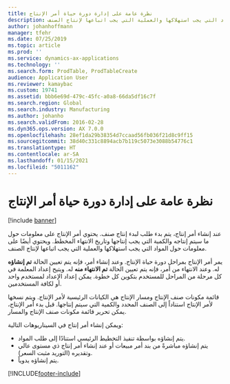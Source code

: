 ```yaml
---
title: نظرة عامة على إدارة دورة حياة أمر الإنتاج
description: عند إنشاء أمر إنتاج، يتم بدء طلب لبدء إنتاج صنف. يحتوي أمر الإنتاج على معلومات حول ما سيتم إنتاجه والكمية التي يجب إنتاجها وتاريخ الانتهاء المخطط. ويحتوي أيضًا على معلومات حول المواد التي يجب استهلاكها والعملية التي يجب اتباعها لإنتاج الصنف.
author: johanhoffmann
manager: tfehr
ms.date: 07/25/2019
ms.topic: article
ms.prod: ''
ms.service: dynamics-ax-applications
ms.technology: ''
ms.search.form: ProdTable, ProdTableCreate
audience: Application User
ms.reviewer: kamaybac
ms.custom: 19741
ms.assetid: bbb6e69d-479c-45fc-a0a8-66da5df16c7f
ms.search.region: Global
ms.search.industry: Manufacturing
ms.author: johanho
ms.search.validFrom: 2016-02-28
ms.dyn365.ops.version: AX 7.0.0
ms.openlocfilehash: 28ef1da29b38354d7ccaad56fb036f21d8c9ff15
ms.sourcegitcommit: 38d40c331c8894acb7b119c5073e3088b54776c1
ms.translationtype: HT
ms.contentlocale: ar-SA
ms.lasthandoff: 01/15/2021
ms.locfileid: "5011162"
---
```

# <a name="production-order-lifecycle-overview"></a>نظرة عامة على إدارة دورة حياة أمر الإنتاج

[!include [banner](../includes/banner.md)]

عند إنشاء أمر إنتاج، يتم بدء طلب لبدء إنتاج صنف. يحتوي أمر الإنتاج على معلومات حول ما سيتم إنتاجه والكمية التي يجب إنتاجها وتاريخ الانتهاء المخطط. ويحتوي أيضًا على معلومات حول المواد التي يجب استهلاكها والعملية التي يجب اتباعها لإنتاج الصنف.

يمر أمر الإنتاج بمراحل دورة حياة الإنتاج. وعند إنشاء أمر، فإنه يتم تعيين الحالة **تم إنشاؤه** له. وعند الانتهاء من أمر، فإنه يتم تعيين الحالة **تم الانتهاء منه** له. ويتيح إعداد المعلمة في كل مرحلة من المراحل للمستخدم بتكوين كل خطوة. يمكن إعداد الإعداد لمستخدم واحد أو لكافة المستخدمين.

قائمة مكونات صنف الإنتاج ومسار الإنتاج هي الكيانات الرئيسية لأمر الإنتاج. ويتم نسخها لأمر الإنتاج استناداً إلى الصنف المحدد والكمية التي سيتم إنتاجها. قبل بدء أمر الإنتاج، يمكن تحرير قائمة مكونات صنف الإنتاج والمسار.

ويمكن إنشاء أمر إنتاج في السيناريوهات التالية:

-   يتم إنشاؤه بواسطة تنفيذ التخطيط الرئيسي استنادًا إلى طلب المواد.
-   يتم إنشاؤه مباشرةً من بند أمر مبيعات أو عند إنشاء أمر إنتاج ذي مستوى عالي وتقديره (التوريد مثبت السعر).
-   يتم إنشاؤه يدوياً.






[!INCLUDE[footer-include](../../includes/footer-banner.md)]